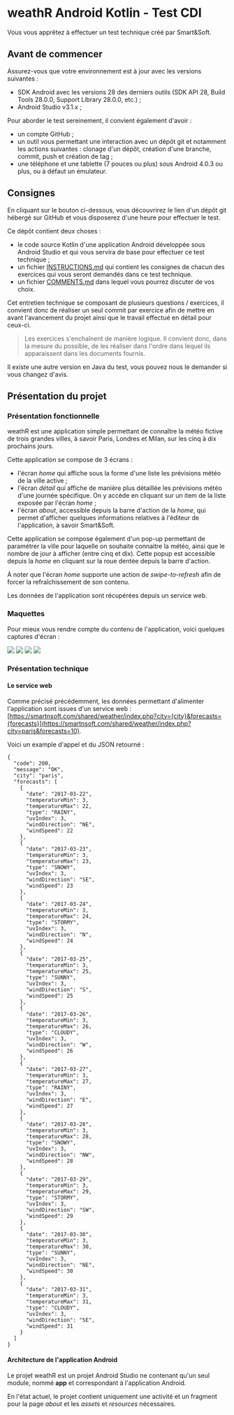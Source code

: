 # weathR Android Kotlin - Test CDI

Vous vous apprêtez à effectuer un test technique créé par Smart&amp;Soft.

## Avant de commencer

Assurez-vous que votre environnement est à jour avec les versions suivantes :

* SDK Android avec les versions 28 des derniers outils (SDK API 28, Build Tools 28.0.0, Support Library 28.0.0, etc.) ;
* Android Studio v3.1.x ;

Pour aborder le test sereinement, il convient également d'avoir :

* un compte GitHub ;
* un outil vous permettant une interaction avec un dépôt git et notamment les actions suivantes : clonage d'un dépôt, création d'une branche, commit, push et création de tag ;
* une téléphone et une tablette (7 pouces ou plus) sous Android 4.0.3 ou plus, ou à défaut un émulateur.

## Consignes

En cliquant sur le bouton ci-dessous, vous découvrirez le lien d'un dépôt git hébergé sur GitHub et vous disposerez d'une heure pour effectuer le test.

Ce dépôt contient deux choses :

* le code source Kotlin d'une application Android développée sous Android Studio et qui vous servira de base pour effectuer ce test technique ;
* un fichier [INSTRUCTIONS.md](INSTRUCTIONS.md) qui contient les consignes de chacun des exercices qui vous seront demandés dans ce test technique.
* un fichier [COMMENTS.md](COMMENTS.md) dans lequel vous pourrez discuter de vos choix.

Cet entretien technique se composant de plusieurs questions / exercices, il convient donc de réaliser un seul commit par exercice afin de mettre en avant l'avancement du projet ainsi que le travail effectué en détail pour ceux-ci.

> Les exercices s'enchaînent de manière logique. Il convient donc, dans la mesure du possible, de les réaliser dans l'ordre dans lequel ils apparaissent dans les documents fournis.

Il existe une autre version en Java du test, vous pouvez nous le demander si vous changez d'avis.

## Présentation du projet

### Présentation fonctionnelle

weathR est une application simple permettant de connaître la météo fictive de trois grandes villes, à savoir Paris, Londres et Milan, sur les cinq à dix prochains jours.

Cette application se compose de 3 écrans :

* l'écran _home_ qui affiche sous la forme d'une liste les prévisions météo de la ville active ;
* l'écran _détail_ qui affiche de manière plus détaillée les prévisions météo d'une journée spécifique. On y accède en cliquant sur un item de la liste exposée par l'écran _home_ ;
* l'écran _about_, accessible depuis la barre d'action de la _home_, qui permet d'afficher quelques informations relatives à l'éditeur de l'application, à savoir Smart&amp;Soft.

Cette application se compose également d'un pop-up permettant de paramétrer la ville pour laquelle on souhaite connaitre la météo, ainsi que le nombre de jour à afficher (entre cinq et dix). Cette popup est accessible depuis la _home_ en cliquant sur la roue dentée depuis la barre d'action.

À noter que l'écran _home_ supporte une action de _swipe-to-refresh_ afin de forcer la refraîchissement de son contenu.

Les données de l'application sont récupérées depuis un service web.

### Maquettes

Pour mieux vous rendre compte du contenu de l'application, voici quelques captures d'écran :

![](image/home.jpg)
![](image/popup.jpg)
![](image/detail.jpg)
![](image/about.jpg)

### Présentation technique

#### Le service web

Comme précisé précédemment, les données permettant d'alimenter l'application sont issues d'un service web : [https://smartnsoft.com/shared/weather/index.php?city={city}&forecasts={forecasts}](https://smartnsoft.com/shared/weather/index.php?city=paris&forecasts=10).

Voici un example d'appel et du JSON retourné :

```
{
  "code": 200,
  "message": "OK",
  "city": "paris",
  "forecasts": [
    {
      "date": "2017-03-22",
      "temperatureMin": 3,
      "temperatureMax": 22,
      "type": "RAINY",
      "uvIndex": 3,
      "windDirection": "NE",
      "windSpeed": 22
    },
    {
      "date": "2017-03-23",
      "temperatureMin": 3,
      "temperatureMax": 23,
      "type": "SNOWY",
      "uvIndex": 3,
      "windDirection": "SE",
      "windSpeed": 23
    },
    {
      "date": "2017-03-24",
      "temperatureMin": 3,
      "temperatureMax": 24,
      "type": "STORMY",
      "uvIndex": 3,
      "windDirection": "N",
      "windSpeed": 24
    },
    {
      "date": "2017-03-25",
      "temperatureMin": 3,
      "temperatureMax": 25,
      "type": "SUNNY",
      "uvIndex": 3,
      "windDirection": "S",
      "windSpeed": 25
    },
    {
      "date": "2017-03-26",
      "temperatureMin": 3,
      "temperatureMax": 26,
      "type": "CLOUDY",
      "uvIndex": 3,
      "windDirection": "W",
      "windSpeed": 26
    },
    {
      "date": "2017-03-27",
      "temperatureMin": 3,
      "temperatureMax": 27,
      "type": "RAINY",
      "uvIndex": 3,
      "windDirection": "E",
      "windSpeed": 27
    },
    {
      "date": "2017-03-28",
      "temperatureMin": 3,
      "temperatureMax": 28,
      "type": "SNOWY",
      "uvIndex": 3,
      "windDirection": "NW",
      "windSpeed": 28
    },
    {
      "date": "2017-03-29",
      "temperatureMin": 3,
      "temperatureMax": 29,
      "type": "STORMY",
      "uvIndex": 3,
      "windDirection": "SW",
      "windSpeed": 29
    },
    {
      "date": "2017-03-30",
      "temperatureMin": 3,
      "temperatureMax": 30,
      "type": "SUNNY",
      "uvIndex": 3,
      "windDirection": "NE",
      "windSpeed": 30
    },
    {
      "date": "2017-03-31",
      "temperatureMin": 3,
      "temperatureMax": 31,
      "type": "CLOUDY",
      "uvIndex": 3,
      "windDirection": "SE",
      "windSpeed": 31
    }
  ]
}
```

#### Architecture de l'application Android

Le projet weathR est un projet Android Studio ne contenant qu'un seul module, nommé __app__ et correspondant à l'application Android.

En l'état actuel, le projet contient uniquement une activité et un fragment pour la page _about_ et les _assets_ et _resources_ nécessaires.
